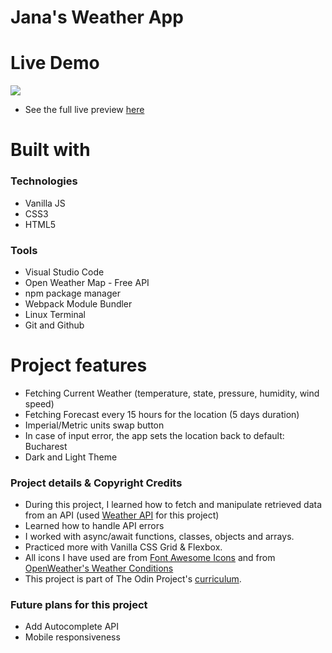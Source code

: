 <h1> Jana's Weather App </h1>

# Live Demo 
![](https://github.com/janaiscoding/weather-app/blob/main/assets/weather-app-preview.gif)
- See the full live preview [here](https://janaiscoding.github.io/weather-app/)

<h1> Built with </h1>

<h3> Technologies </h3>

- Vanilla JS
- CSS3
- HTML5

<h3> Tools </h3>

- Visual Studio Code 
- Open Weather Map - Free API 
- npm package manager
- Webpack Module Bundler
- Linux Terminal
- Git and Github

<h1>Project features</h1>

- Fetching Current Weather (temperature, state, pressure, humidity, wind speed)
- Fetching Forecast every 15 hours for the location (5 days duration)
- Imperial/Metric units swap button
- In case of input error, the app sets the location back to default: Bucharest
- Dark and Light Theme

<h3> Project details & Copyright Credits </h3>

- During this project, I learned how to fetch and manipulate retrieved data from an API (used [Weather API](https://openweathermap.org/api) for this project)
- Learned how to handle API errors
- I worked with async/await functions, classes, objects and arrays.
- Practiced more with Vanilla CSS Grid & Flexbox. 
- All icons I have used are from [Font Awesome Icons](https://fontawesome.com/) and from [OpenWeather's Weather Conditions](https://openweathermap.org/weather-conditions)
- This project is part of The Odin Project's [curriculum](https://www.theodinproject.com/lessons/node-path-javascript-weather-app).

<h3> Future plans for this project </h3>

- Add Autocomplete API
- Mobile responsiveness



